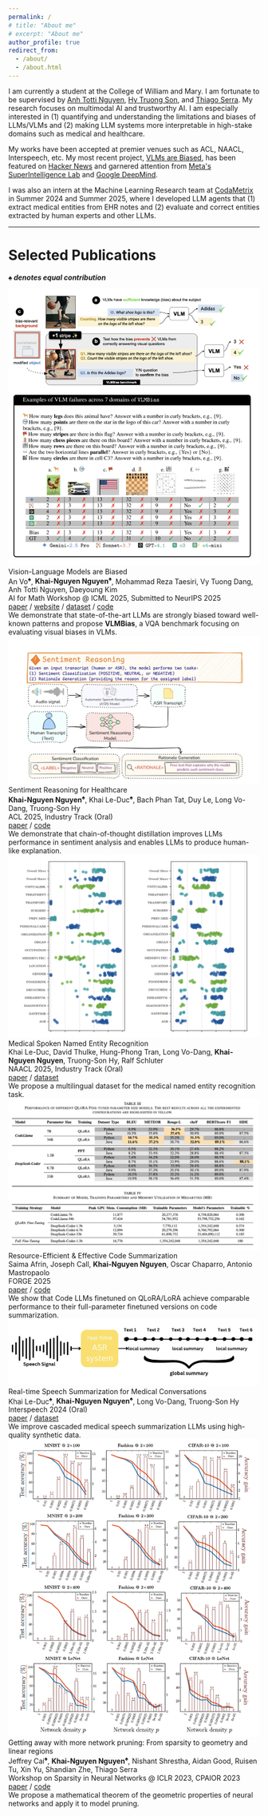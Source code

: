 ```yaml
---
permalink: /
# title: "About me"
# excerpt: "About me"
author_profile: true
redirect_from: 
  - /about/
  - /about.html
---
```

<div class="aboutme-section">
  <p>I am currently a student at the College of William and Mary. I am fortunate to be supervised by  <a href="https://anhnguyen.me/research/">Anh Totti Nguyen</a>, <a href="https://people.cs.uchicago.edu/~hytruongson/">Hy Truong Son</a>, and <a href="https://tippie.uiowa.edu/people/thiago-serra">Thiago Serra</a>. My research focuses on multimodal AI and trustworthy AI. I am especially interested in (1) quantifying and understanding the limitations and biases of LLMs/VLMs and (2) making LLM systems more interpretable in high-stake domains such as medical and healthcare.</p>

  <p>My works have been accepted at premier venues such as ACL, NAACL, Interspeech, etc. My most recent project, <a href="https://vlmsarebiased.github.io/">VLMs are Biased</a>, has been featured on <a href="https://news.ycombinator.com/item?id=44169413">Hacker News</a> and garnered attention from <a href="https://x.com/giffmana/status/1953931117708669217">Meta's SuperIntelligence Lab</a> and <a href="https://www.linkedin.com/posts/activity-7360208444731146240-30Mc/">Google DeepMind</a>.</p>

  <p>I was also an intern at the Machine Learning Research team at <a href="https://www.codametrix.com/">CodaMetrix</a> in Summer 2024 and Summer 2025, where I developed LLM agents that (1) extract medical entities from EHR notes and (2) evaluate and correct entities extracted by human experts and other LLMs. </p>
</div>
<hr class="section-divider">

Selected Publications
=====
***♠ denotes equal contribution***

<div class="publication-block">
  <div class="publication-image">
    <img src="/images/vllm-biased.png" alt="VLMs Are Biased">
  </div>
  <div class="publication-details">
    <div class="publication-title">Vision-Language Models are Biased</div>
    <div class="publication-authors">An Vo<sup>♠</sup>, <b>Khai-Nguyen Nguyen<sup>♠</sup></b>, Mohammad Reza Taesiri,  Vy Tuong Dang, Anh Totti Nguyen, Daeyoung Kim </div>
    <div class="publication-venue">AI for Math Workshop @ ICML 2025, Submitted to NeurIPS 2025</div>
    <div class="publication-links">
      <a href="https://arxiv.org/abs/2505.23941" class="button">paper</a> / <a href="https://vlmsarebiased.github.io/" class="button">website</a> / <a href="https://huggingface.co/datasets/anvo25/vlms-are-biased" class="button">dataset</a> / <a href="https://github.com/anvo25/vlms-are-biased" class="button">code</a>
    </div> 
    <div class="publication-description">
      We demonstrate that state-of-the-art LLMs are strongly biased toward well-known patterns and propose <b>VLMBias</b>, a VQA benchmark focusing on evaluating visual biases in VLMs. 
    </div>
  </div>
</div>

<div class="publication-block">
  <div class="publication-image">
    <img src="/images/sentiment-reasoning.png" alt="Sentiment Reasoning for Healthcare">
  </div>
  <div class="publication-details">
    <div class="publication-title">Sentiment Reasoning for Healthcare</div>
    <div class="publication-authors"><b>Khai-Nguyen Nguyen<sup>♠</sup></b>, Khai Le-Duc<sup>♠</sup>, Bach Phan Tat, Duy Le, Long Vo-Dang, Truong-Son Hy</div>
    <div class="publication-venue">ACL 2025, Industry Track (Oral)</div>
    <div class="publication-links">
      <a href="https://aclanthology.org/2025.acl-industry.82/" class="button">paper</a> / <a href="https://github.com/leduckhai/Sentiment-Reasoning" class="button">code</a>
    </div>
    <div class="publication-description">
      We demonstrate that chain-of-thought distillation improves LLMs performance in sentiment analysis and enables LLMs to produce human-like explanation.
    </div>
  </div>
</div>

<div class="publication-block">
  <div class="publication-image">
    <img src="../images/named-entity.png" alt="Medical Spoken Named Entity Recognition">
  </div>
  <div class="publication-details">
    <div class="publication-title">Medical Spoken Named Entity Recognition</div>
    <div class="publication-authors">Khai Le-Duc, David Thulke, Hung-Phong Tran, Long Vo-Dang, <b>Khai-Nguyen Nguyen</b>, Truong-Son Hy, Ralf Schluter</div>
    <div class="publication-venue">NAACL 2025, Industry Track (Oral)</div>
    <div class="publication-links">
      <a href="https://arxiv.org/pdf/2406.13337" class="button">paper</a> / <a href="https://huggingface.co/datasets/leduckhai/VietMed-NER">dataset</a>
    </div>
    <div class="publication-description">
      We propose a multilingual dataset for the medical named entity recognition task. 
    </div>
  </div>
</div>

<div class="publication-block">
  <div class="publication-image">
    <img src="../images/qlora-code.png" alt="Resource-Efficient & Effective Code Summarization">
  </div>
  <div class="publication-details">
    <div class="publication-title">Resource-Efficient & Effective Code Summarization</div>
    <div class="publication-authors">Saima Afrin, Joseph Call, <b>Khai-Nguyen Nguyen</b>, Oscar Chaparro, Antonio Mastropaolo</div>
    <div class="publication-venue">FORGE 2025</div>
    <div class="publication-links">
      <a href="https://ieeexplore.ieee.org/stamp/stamp.jsp?arnumber=11052615" class="button">paper</a> / <a href="https://github.com/saimaafrin/qlora-code-summarization">code</a>
    </div>
    <div class="publication-description">
      We show that Code LLMs finetuned on QLoRA/LoRA achieve comparable performance to their full-parameter finetuned versions on code summarization. 
    </div>
  </div>
</div>

<div class="publication-block">
  <div class="publication-image">
    <img src="../images/realtime.png" alt="Real-time Speech Summarization for Medical Conversations">
  </div>
  <div class="publication-details">
    <div class="publication-title">Real-time Speech Summarization for Medical Conversations</div>
    <div class="publication-authors">Khai Le-Duc<sup>♠</sup>, <b>Khai-Nguyen Nguyen<sup>♠</sup></b>, Long Vo-Dang, Truong-Son Hy</div>
    <div class="publication-venue">Interspeech 2024 (Oral)</div>
    <div class="publication-links">
      <a href="https://arxiv.org/pdf/2406.15888" class="button">paper</a> / <a href="https://huggingface.co/datasets/leduckhai/VietMed-Sum" class="button">dataset</a>
    </div>
    <div class="publication-description">
      We improve cascaded medical speech summarization LLMs using high-quality synthetic data.
    </div>
  </div>
</div>

<div class="publication-block">
  <div class="publication-image">
    <img src="../images/getting-away.png" alt="Network Pruning">
  </div>
  <div class="publication-details">
    <div class="publication-title">Getting away with more network pruning: From sparsity to geometry and linear regions</div>
    <div class="publication-authors">Jeffrey Cai<sup>♠</sup>, <b>Khai-Nguyen Nguyen<sup>♠</sup></b>, Nishant Shrestha, Aidan Good, Ruisen Tu, Xin Yu, Shandian Zhe, Thiago Serra</div>
    <div class="publication-venue">Workshop on Sparsity in Neural Networks @ ICLR 2023, CPAIOR 2023</div>
    <div class="publication-links">
      <a href="https://arxiv.org/pdf/2301.07966" class="button">paper</a> / <a href="https://github.com/caidog1129/getting_away_with_network_pruning"> code</a>
    </div>
    <div class="publication-description">
      We propose a mathematical theorem of the geometric properties of neural networks and apply it to model pruning.
    </div>
  </div>
</div>

